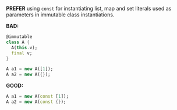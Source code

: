 
**PREFER** using `const` for instantiating list, map and set literals used as
parameters in immutable class instantiations.

**BAD:**
```dart
@immutable
class A {
  A(this.v);
  final v;
}

A a1 = new A([1]);
A a2 = new A({});
```

**GOOD:**
```dart
A a1 = new A(const [1]);
A a2 = new A(const {});
```

